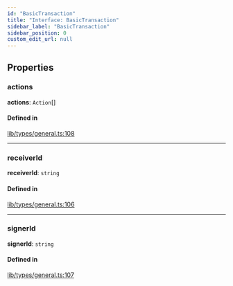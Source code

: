 ```yaml
---
id: "BasicTransaction"
title: "Interface: BasicTransaction"
sidebar_label: "BasicTransaction"
sidebar_position: 0
custom_edit_url: null
---
```


## Properties

### actions

 **actions**: `Action`[]

#### Defined in

[lib/types/general.ts:108](https://github.com/keypom/keypom-js/blob/9a866ee41/packages/core/src/lib/types/general.ts#L108)

___

### receiverId

 **receiverId**: `string`

#### Defined in

[lib/types/general.ts:106](https://github.com/keypom/keypom-js/blob/9a866ee41/packages/core/src/lib/types/general.ts#L106)

___

### signerId

 **signerId**: `string`

#### Defined in

[lib/types/general.ts:107](https://github.com/keypom/keypom-js/blob/9a866ee41/packages/core/src/lib/types/general.ts#L107)
